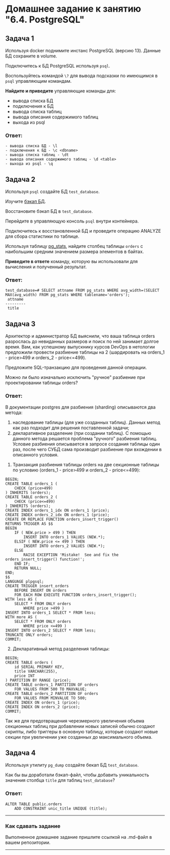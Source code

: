 # Домашнее задание к занятию "6.4. PostgreSQL"

## Задача 1

Используя docker поднимите инстанс PostgreSQL (версию 13). Данные БД сохраните в volume.

Подключитесь к БД PostgreSQL используя `psql`.

Воспользуйтесь командой `\?` для вывода подсказки по имеющимся в `psql` управляющим командам.

**Найдите и приведите** управляющие команды для:
- вывода списка БД
- подключения к БД
- вывода списка таблиц
- вывода описания содержимого таблиц
- выхода из psql

### **Ответ:**
```
- вывода списка БД - \l
- подключения к БД - \c <dbname>
- вывода списка таблиц - \dt 
- вывода описания содержимого таблиц - \d <table>
- выхода из psql - \q
```

## Задача 2

Используя `psql` создайте БД `test_database`.

Изучите [бэкап БД](https://github.com/netology-code/virt-homeworks/tree/master/06-db-04-postgresql/test_data).

Восстановите бэкап БД в `test_database`.

Перейдите в управляющую консоль `psql` внутри контейнера.

Подключитесь к восстановленной БД и проведите операцию ANALYZE для сбора статистики по таблице.

Используя таблицу [pg_stats](https://postgrespro.ru/docs/postgresql/12/view-pg-stats), найдите столбец таблицы `orders` 
с наибольшим средним значением размера элементов в байтах.

**Приведите в ответе** команду, которую вы использовали для вычисления и полученный результат.

### **Ответ:**

```
test_database=# SELECT attname FROM pg_stats WHERE avg_width=(SELECT MAX(avg_width) FROM pg_stats WHERE tablename='orders');
 attname 
---------
 title
```

## Задача 3

Архитектор и администратор БД выяснили, что ваша таблица orders разрослась до невиданных размеров и
поиск по ней занимает долгое время. Вам, как успешному выпускнику курсов DevOps в нетологии предложили
провести разбиение таблицы на 2 (шардировать на orders_1 - price>499 и orders_2 - price<=499).

Предложите SQL-транзакцию для проведения данной операции.

Можно ли было изначально исключить "ручное" разбиение при проектировании таблицы orders?

### **Ответ:**

В документации postgres для разбиения (sharding) описываются два метода:
1) наследование таблицы (для уже созданных таблиц). Данных метод как раз подходит для решения поставленной задачи;
2) декларативное разделение (при создании таблиц). С помощью данного метода решается проблема "ручного" разбиения таблиц. Условие разбиения описывается в запросе создания таблицы один раз, после чего СУБД сама производит разбиение при вхождении в описанного условия.

1. Транзакция разбиения таблицы orders на две секционные таблицы по условию (orders_1 - price>499 и orders_2 - price<=499):

```
BEGIN;
CREATE TABLE orders_1 (
    CHECK (price>499)
) INHERITS (orders);
CREATE TABLE orders_2 (
    CHECK (price<=499)
) INHERITS (orders);
CREATE INDEX orders_1_idx ON orders_1 (price);
CREATE INDEX orders_2_idx ON orders_1 (price);
CREATE OR REPLACE FUNCTION orders_insert_trigger()
RETURNS TRIGGER AS $$
BEGIN
    IF ( NEW.price > 499 ) THEN
        INSERT INTO orders_1 VALUES (NEW.*);
    ELSIF ( NEW.price <= 499 ) THEN
        INSERT INTO orders_2 VALUES (NEW.*);
    ELSE
        RAISE EXCEPTION 'Mistake!  See and fix the orders_insert_trigger() function!';
    END IF;
    RETURN NULL;
END;
$$
LANGUAGE plpgsql;
CREATE TRIGGER insert_orders    
    BEFORE INSERT ON orders
    FOR EACH ROW EXECUTE FUNCTION orders_insert_trigger();
WITH less AS (  
    SELECT * FROM ONLY orders     
        WHERE price >499 )
INSERT INTO orders_1 SELECT * FROM less;
WITH more AS (  
    SELECT * FROM ONLY orders     
        WHERE price <=499 )
INSERT INTO orders_2 SELECT * FROM less;
TRUNCATE ONLY orders;
COMMIT;
```

2. Декларативный метод разделения таблицы:

```
BEGIN;
CREATE TABLE orders (
    id SERIAL PRIMARY KEY,
    title VARCHAR(255),
    price INT
) PARTITION BY RANGE (price);
CREATE TABLE orders_1 PARTITION OF orders
    FOR VALUES FROM 500 TO MAXVALUE;
CREATE TABLE orders_2 PARTITION OF orders
    FOR VALUES FROM MINVALUE TO 500;
CREATE INDEX ON orders_1 (price);
CREATE INDEX ON orders_2 (price);
COMMIT;
```

Так же для предотвращения черезмерного увеличения объема секционных таблиц при добавлении новых записей обычно создают скрипты, либо триггеры в основную таблицу, которые создают новые секции при увеличении уже созданных до максимального объема.

## Задача 4

Используя утилиту `pg_dump` создайте бекап БД `test_database`.

Как бы вы доработали бэкап-файл, чтобы добавить уникальность значения столбца `title` для таблиц `test_database`?

### **Ответ:**
```
ALTER TABLE public.orders
    ADD CONSTRAINT unic_title UNIQUE (title);
```
---

### Как cдавать задание

Выполненное домашнее задание пришлите ссылкой на .md-файл в вашем репозитории.

---

